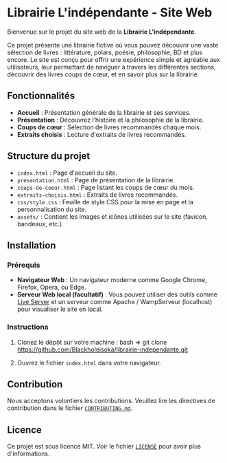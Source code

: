 # Librairie L'indépendante - Site Web

Bienvenue sur le projet du site web de la **Librairie L'indépendante**.

Ce projet présente une librairie fictive où vous pouvez découvrir une vaste sélection de livres : littérature, polars, poésie, philosophie, BD et plus encore. Le site est conçu pour offrir une expérience simple et agréable aux utilisateurs, leur permettant de naviguer à travers les différentes sections, découvrir des livres coups de cœur, et en savoir plus sur la librairie.

## Fonctionnalités

- **Accueil** : Présentation générale de la librairie et ses services.
- **Présentation** : Découvrez l’histoire et la philosophie de la librairie.
- **Coups de cœur** : Sélection de livres recommandés chaque mois.
- **Extraits choisis** : Lecture d'extraits de livres recommandés.
  
## Structure du projet

- `index.html` : Page d'accueil du site.
- `presentation.html` : Page de présentation de la librairie.
- `coups-de-coeur.html` : Page listant les coups de cœur du mois.
- `extraits-choisis.html` : Extraits de livres recommandés.
- `css/style.css` : Feuille de style CSS pour la mise en page et la personnalisation du site.
- `assets/` : Contient les images et icônes utilisées sur le site (favicon, bandeaux, etc.).

## Installation

### Prérequis

- **Navigateur Web** : Un navigateur moderne comme Google Chrome, Firefox, Opera, ou Edge.
- **Serveur Web local (facultatif)** : Vous pouvez utiliser des outils comme [Live Server](https://marketplace.visualstudio.com/items?itemName=ritwickdey.LiveServer) et un serveur comme Apache / WampServeur (localhost) pour visualiser le site en local.

### Instructions

1. Clonez le dépôt sur votre machine :
    bash => git clone https://github.com/Blackholeisoka/librairie-independante.git
    
2. Ouvrez le fichier `index.html` dans votre navigateur.

## Contribution

Nous acceptons volontiers les contributions. Veuillez lire les directives de contribution dans le fichier [`CONTRIBUTING.md`](CONTRIBUTING.md).

## Licence

Ce projet est sous licence MIT. Voir le fichier [`LICENSE`](LICENSE) pour avoir plus d'informations.
